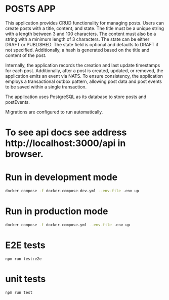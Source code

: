 # POSTS APP

This application provides CRUD functionality for managing posts. Users can create posts with a title, content, and state. The title must be a unique string with a length between 3 and 100 characters. The content must also be a string with a minimum length of 3 characters. The state can be either DRAFT or PUBLISHED. The state field is optional and defaults to DRAFT if not specified. Additionally, a hash is generated based on the title and content of the post.

Internally, the application records the creation and last update timestamps for each post. Additionally, after a post is created, updated, or removed, the application emits an event via NATS. To ensure consistency, the application employs a transactional outbox pattern, allowing post data and post events to be saved within a single transaction.

The application uses PostgreSQL as its database to store posts and postEvents.

Migrations are configured to run automatically.

# To see api docs see address http://localhost:3000/api in browser.

# Run in development mode

```sh
docker compose -f docker-compose-dev.yml --env-file .env up
```

# Run in production mode

```sh
docker compose -f docker-compose.yml --env-file .env up
```

# E2E tests

```
npm run test:e2e
```

# unit tests

```
npm run test
```
